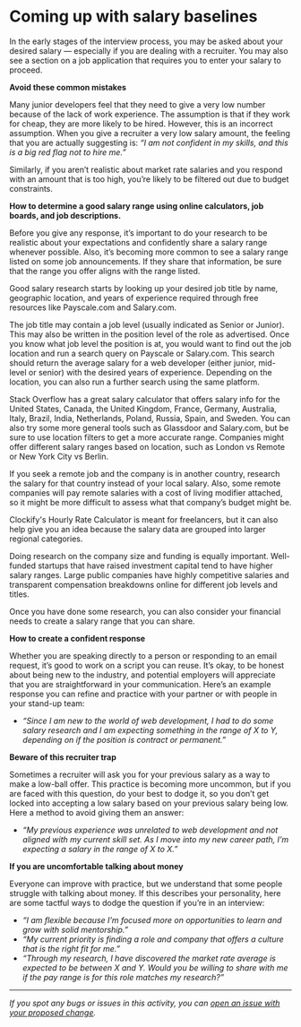 # Coming up with salary baselines

In the early stages of the interview process, you may be asked about your desired salary — especially if you are dealing with a recruiter. You may also see a section on a job application that requires you to enter your salary to proceed.

**Avoid these common mistakes**

Many junior developers feel that they need to give a very low number because of the lack of work experience. The assumption is that if they work for cheap, they are more likely to be hired. However, this is an incorrect assumption. When you give a recruiter a very low salary amount, the feeling that you are actually suggesting is: *“I am not confident in my skills, and this is a big red flag not to hire me.”*

Similarly, if you aren’t realistic about market rate salaries and you respond with an amount that is too high, you’re likely to be filtered out due to budget constraints.

**How to determine a good salary range using online calculators, job boards, and job descriptions.**

Before you give any response, it’s important to do your research to be realistic about your expectations and confidently share a salary range whenever possible. Also, it’s becoming more common to see a salary range listed on some job announcements. If they share that information, be sure that the range you offer aligns with the range listed.

Good salary research starts by looking up your desired job title by name, geographic location, and years of experience required through free resources like Payscale.com and Salary.com. 

The job title may contain a job level (usually indicated as Senior or Junior). This may also be written in the position level of the role as advertised. Once you know what job level the position is at, you would want to find out the job location and run a search query on Payscale or Salary.com. This search should return the average salary for a web developer (either junior, mid-level or senior) with the desired years of experience. Depending on the location, you can also run a further search using the same platform. 

Stack Overflow has a great salary calculator that offers salary info for the United States, Canada, the United Kingdom, France, Germany, Australia, Italy, Brazil, India, Netherlands, Poland, Russia, Spain, and Sweden. You can also try some more general tools such as Glassdoor and Salary.com, but be sure to use location filters to get a more accurate range. Companies might offer different salary ranges based on location, such as London vs Remote or New York City vs Berlin.

If you seek a remote job and the company is in another country, research the salary for that country instead of your local salary. Also, some remote companies will pay remote salaries with a cost of living modifier attached, so it might be more difficult to assess what that company’s budget might be.

Clockify's Hourly Rate Calculator is meant for freelancers, but it can also help give you an idea because the salary data are grouped into larger regional categories.

Doing research on the company size and funding is equally important. Well-funded startups that have raised investment capital tend to have higher salary ranges. Large public companies have highly competitive salaries and transparent compensation breakdowns online for different job levels and titles. 

Once you have done some research, you can also consider your financial needs to create a salary range that you can share.

**How to create a confident response**

Whether you are speaking directly to a person or responding to an email request, it’s good to work on a script you can reuse. It’s okay, to be honest about being new to the industry, and potential employers will appreciate that you are straightforward in your communication. Here’s an example response you can refine and practice with your partner or with people in your stand-up team:

- *“Since I am new to the world of web development, I had to do some salary research and I am expecting something in the range of X to Y, depending on if the position is contract or permanent.”*

**Beware of this recruiter trap**

Sometimes a recruiter will ask you for your previous salary as a way to make a low-ball offer. This practice is becoming more uncommon, but if you are faced with this question, do your best to dodge it, so you don’t get locked into accepting a low salary based on your previous salary being low. Here a method to avoid giving them an answer:

- *“My previous experience was unrelated to web development and not aligned with my current skill set. As I move into my new career path, I’m expecting a salary in the range of X to X.”*

**If you are uncomfortable talking about money**

Everyone can improve with practice, but we understand that some people struggle with talking about money. If this describes your personality, here are some tactful ways to dodge the question if you’re in an interview:

- *“I am flexible because I’m focused more on opportunities to learn and grow with solid mentorship.”*
- *“My current priority is finding a role and company that offers a culture that is the right fit for me.”*
- *“Through my research, I have discovered the market rate average is expected to be between X and Y. Would you be willing to share with me if the pay range is for this role matches my research?”*


------

_If you spot any bugs or issues in this activity, you can [open an issue with your proposed change](https://github.com/microverseinc/curriculum-transversal-skills/blob/main/git-github/articles/open_issue.md)._

